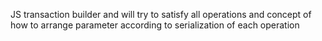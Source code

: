  JS transaction builder and will try to satisfy all operations and concept of how to arrange parameter according to serialization of each operation
